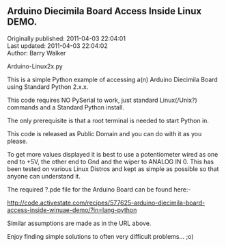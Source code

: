 ## Arduino Diecimila Board Access Inside Linux DEMO.  
Originally published: 2011-04-03 22:04:01  
Last updated: 2011-04-03 22:04:02  
Author: Barry Walker  
  
Arduino-Linux2x.py

This is a simple Python example of accessing a(n) Arduino Diecimila Board using Standard Python 2.x.x.

This code requires NO PySerial to work, just standard Linux(/Unix?) commands and a Standard Python install.

The only prerequisite is that a root terminal is needed to start Python in.

This code is released as Public Domain and you can do with it as you please.

To get more values displayed it is best to use a potentiometer wired as one end to +5V, the other end to Gnd
and the wiper to ANALOG IN 0. This has been tested on various Linux Distros and kept as simple as possible so
that anyone can understand it.

The required ?.pde file for the Arduino Board can be found here:-

http://code.activestate.com/recipes/577625-arduino-diecimila-board-access-inside-winuae-demo/?in=lang-python

Similar assumptions are made as in the URL above.

Enjoy finding simple solutions to often very difficult problems... ;o)

